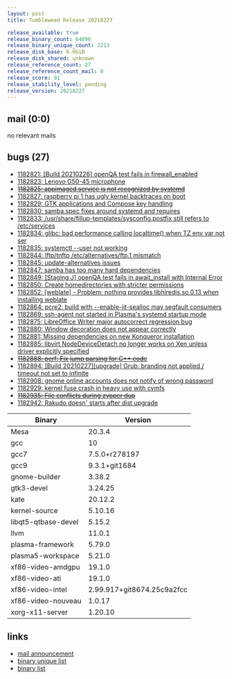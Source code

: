 ```yaml
---
layout: post
title: Tumbleweed Release 20210227

release_available: true
release_binary_count: 64896
release_binary_unique_count: 2213
release_disk_base: 6.0GiB
release_disk_shared: unknown
release_reference_count: 27
release_reference_count_mail: 0
release_score: 91
release_stability_level: pending
release_version: 20210227
---
```


## mail (0:0)

no relevant mails

## bugs (27)

<!--more-->

- [1182821: \[Build 20210226\] openQA test fails in firewall_enabled](https://bugzilla.opensuse.org/show_bug.cgi?id=1182821)
- [1182823: Lenovo G50-45 microphone](https://bugzilla.opensuse.org/show_bug.cgi?id=1182823)
- ~~[1182825: appimaged.service is not recognized by systemd](https://bugzilla.opensuse.org/show_bug.cgi?id=1182825)~~
- [1182827: raspberry pi 1 has ugly kernel backtraces on boot](https://bugzilla.opensuse.org/show_bug.cgi?id=1182827)
- [1182829: GTK applications and Compose key handling](https://bugzilla.opensuse.org/show_bug.cgi?id=1182829)
- [1182830: samba.spec fixes around systemd and requires](https://bugzilla.opensuse.org/show_bug.cgi?id=1182830)
- [1182833: /usr/share/fillup-templates/sysconfig.postfix still refers to /etc/services](https://bugzilla.opensuse.org/show_bug.cgi?id=1182833)
- [1182834: glibc: bad performance calling localtime() when TZ env var not ser](https://bugzilla.opensuse.org/show_bug.cgi?id=1182834)
- [1182835: systemctl --user not working](https://bugzilla.opensuse.org/show_bug.cgi?id=1182835)
- [1182844: lftp/tnftp /etc/alternatives/ftp.1 mismatch](https://bugzilla.opensuse.org/show_bug.cgi?id=1182844)
- [1182845: update-alternatives issues](https://bugzilla.opensuse.org/show_bug.cgi?id=1182845)
- [1182847: samba has too many hard dependencies](https://bugzilla.opensuse.org/show_bug.cgi?id=1182847)
- [1182849: \[Staging J\] openQA test fails in await_install with Internal Error](https://bugzilla.opensuse.org/show_bug.cgi?id=1182849)
- [1182850: Create homedirectories with stricter permissions](https://bugzilla.opensuse.org/show_bug.cgi?id=1182850)
- [1182852: \[weblate\] - Problem: nothing provides libhiredis.so.0.13 when installing weblate](https://bugzilla.opensuse.org/show_bug.cgi?id=1182852)
- [1182864: pcre2: build with --enable-jit-sealloc may segfault consumers](https://bugzilla.opensuse.org/show_bug.cgi?id=1182864)
- [1182869: ssh-agent not started in Plasma's systemd startup mode](https://bugzilla.opensuse.org/show_bug.cgi?id=1182869)
- [1182875: LibreOffice Writer major autocorrect regression bug](https://bugzilla.opensuse.org/show_bug.cgi?id=1182875)
- [1182880: Window decoration does not appear correctly](https://bugzilla.opensuse.org/show_bug.cgi?id=1182880)
- [1182881: Missing dependencies on new Konqueror installation](https://bugzilla.opensuse.org/show_bug.cgi?id=1182881)
- [1182885: libvirt NodeDeviceDetach no longer works on Xen unless driver explicitly specified](https://bugzilla.opensuse.org/show_bug.cgi?id=1182885)
- ~~[1182888: perf: Fix jump parsing for C++ code](https://bugzilla.opensuse.org/show_bug.cgi?id=1182888)~~
- [1182894: \[Build 20210227\]\[upgrade\] Grub: branding not applied / timeout not set to infinite](https://bugzilla.opensuse.org/show_bug.cgi?id=1182894)
- [1182908: gnome online accounts does not notify of wrong password](https://bugzilla.opensuse.org/show_bug.cgi?id=1182908)
- [1182929: kernel fuse crash in heavy use with cvmfs](https://bugzilla.opensuse.org/show_bug.cgi?id=1182929)
- ~~[1182935: File conflicts during zypper dup](https://bugzilla.opensuse.org/show_bug.cgi?id=1182935)~~
- [1182942: Rakudo doesn' starts after dist upgrade](https://bugzilla.opensuse.org/show_bug.cgi?id=1182942)

Binary | Version
--- | ---
Mesa | 20.3.4
gcc | 10
gcc7 | 7.5.0+r278197
gcc9 | 9.3.1+git1684
gnome-builder | 3.38.2
gtk3-devel | 3.24.25
kate | 20.12.2
kernel-source | 5.10.16
libqt5-qtbase-devel | 5.15.2
llvm | 11.0.1
plasma-framework | 5.79.0
plasma5-workspace | 5.21.0
xf86-video-amdgpu | 19.1.0
xf86-video-ati | 19.1.0
xf86-video-intel | 2.99.917+git8674.25c9a2fcc
xf86-video-nouveau | 1.0.17
xorg-x11-server | 1.20.10

## links

- [mail announcement](https://github.com/boombatower/tumbleweed-review/issues/10)
- [binary unique list](http://download.opensuse.org/history/20210227/rpm.unique.list)
- [binary list](http://download.opensuse.org/history/20210227/rpm.list)
